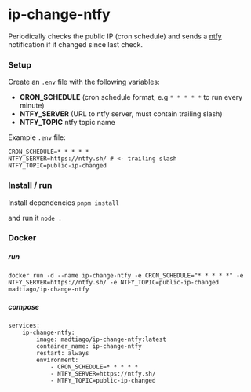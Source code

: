 # ip-change-ntfy

Periodically checks the public IP (cron schedule) and sends a [ntfy](https://ntfy.sh/) notification if it changed since last check.

### Setup

Create an `.env` file with the following variables:

-   **CRON_SCHEDULE** (cron schedule format, e.g `* * * * *` to run every minute)
-   **NTFY_SERVER** (URL to ntfy server, must contain trailing slash)
-   **NTFY_TOPIC** ntfy topic name

Example `.env` file:

```
CRON_SCHEDULE=* * * * *
NTFY_SERVER=https://ntfy.sh/ # <- trailing slash
NTFY_TOPIC=public-ip-changed
```

### Install / run

Install dependencies
`pnpm install`

and run it
`node .`

### Docker

##### run

```
docker run -d --name ip-change-ntfy -e CRON_SCHEDULE="* * * * *" -e NTFY_SERVER=https://ntfy.sh/ -e NTFY_TOPIC=public-ip-changed madtiago/ip-change-ntfy
```

##### compose

```
services:
    ip-change-ntfy:
        image: madtiago/ip-change-ntfy:latest
        container_name: ip-change-ntfy
        restart: always
        environment:
            - CRON_SCHEDULE=* * * * *
            - NTFY_SERVER=https://ntfy.sh/
            - NTFY_TOPIC=public-ip-changed
```
